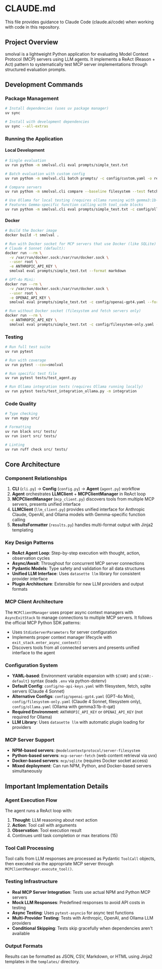 # CLAUDE.md

This file provides guidance to Claude Code (claude.ai/code) when working with code in this repository.

## Project Overview

smolval is a lightweight Python application for evaluating Model Context Protocol (MCP) servers using LLM agents. It implements a ReAct (Reason + Act) pattern to systematically test MCP server implementations through structured evaluation prompts.

## Development Commands

### Package Management
```bash
# Install dependencies (uses uv package manager)
uv sync

# Install with development dependencies
uv sync --all-extras
```

### Running the Application

#### Local Development
```bash
# Single evaluation
uv run python -m smolval.cli eval prompts/simple_test.txt

# Batch evaluation with custom config
uv run python -m smolval.cli batch prompts/ -c config/custom.yaml -o results/ --format json

# Compare servers
uv run python -m smolval.cli compare --baseline filesystem --test fetch prompts/ --format markdown

# Use Ollama for local testing (requires ollama running with gemma3:1b-it-qat model)
# Features Gemma-specific function calling with tool_code blocks
uv run python -m smolval.cli eval prompts/simple_test.txt -c config/ollama.yaml --format markdown
```

#### Docker
```bash
# Build the Docker image
docker build -t smolval .

# Run with Docker socket for MCP servers that use Docker (like SQLite)
# Claude 4 Sonnet (default):
docker run --rm \
  -v /var/run/docker.sock:/var/run/docker.sock \
  --user root \
  -e ANTHROPIC_API_KEY \
  smolval eval prompts/simple_test.txt --format markdown

# GPT-4o Mini:
docker run --rm \
  -v /var/run/docker.sock:/var/run/docker.sock \
  --user root \
  -e OPENAI_API_KEY \
  smolval eval prompts/simple_test.txt -c config/openai-gpt4.yaml --format markdown

# Run without Docker socket (filesystem and fetch servers only)
docker run --rm \
  -e ANTHROPIC_API_KEY \
  smolval eval prompts/simple_test.txt -c config/filesystem-only.yaml --format markdown
```

### Testing
```bash
# Run full test suite 
uv run pytest

# Run with coverage
uv run pytest --cov=smolval

# Run specific test file
uv run pytest tests/test_agent.py

# Run Ollama integration tests (requires Ollama running locally)
uv run pytest tests/test_integration_ollama.py -m integration
```

### Code Quality
```bash
# Type checking
uv run mypy src/

# Formatting
uv run black src/ tests/
uv run isort src/ tests/

# Linting
uv run ruff check src/ tests/
```

## Core Architecture

### Component Relationships
1. **CLI** (`cli.py`) → **Config** (`config.py`) → **Agent** (`agent.py`) workflow
2. **Agent** orchestrates **LLMClient** + **MCPClientManager** in ReAct loop
3. **MCPClientManager** (`mcp_client.py`) discovers tools from multiple MCP servers, presents unified interface
4. **LLMClient** (`llm_client.py`) provides unified interface for Anthropic Claude, OpenAI, and Ollama models with Gemma-specific function calling
5. **ResultsFormatter** (`results.py`) handles multi-format output with Jinja2 templating

### Key Design Patterns
- **ReAct Agent Loop**: Step-by-step execution with thought, action, observation cycles
- **Async/Await**: Throughout for concurrent MCP server connections
- **Pydantic Models**: Type safety and validation for all data structures
- **Unified LLM Interface**: Uses `datasette llm` library for consistent provider interface
- **Plugin Architecture**: Extensible for new LLM providers and output formats

### MCP Client Architecture
The `MCPClientManager` uses proper async context managers with `AsyncExitStack` to manage connections to multiple MCP servers. It follows the official MCP Python SDK patterns:
- Uses `StdioServerParameters` for server configuration
- Implements proper context manager lifecycle with `exit_stack.enter_async_context()`
- Discovers tools from all connected servers and presents unified interface to the agent

### Configuration System
- **YAML-based**: Environment variable expansion with `${VAR}` and `${VAR:-default}` syntax (loads `.env` via python-dotenv)
- **Default Config**: `config/no-api-keys.yaml` with filesystem, fetch, sqlite servers (Claude 4 Sonnet)
- **Alternative Configs**: `config/openai-gpt4.yaml` (GPT-4o Mini), `config/filesystem-only.yaml` (Claude 4 Sonnet, filesystem only), `config/ollama.yaml` (Ollama with gemma3:1b-it-qat)
- **Required Environment**: `ANTHROPIC_API_KEY` or `OPENAI_API_KEY` (not required for Ollama)
- **LLM Library**: Uses `datasette llm` with automatic plugin loading for providers

### MCP Server Support
- **NPM-based servers**: `@modelcontextprotocol/server-filesystem`
- **Python-based servers**: `mcp-server-fetch` (web content retrieval via uvx)
- **Docker-based servers**: `mcp/sqlite` (requires Docker socket access)
- **Mixed deployment**: Can run NPM, Python, and Docker-based servers simultaneously

## Important Implementation Details

### Agent Execution Flow
The agent runs a ReAct loop with:
1. **Thought**: LLM reasoning about next action
2. **Action**: Tool call with arguments
3. **Observation**: Tool execution result
4. Continues until task completion or max iterations (15)

### Tool Call Processing
Tool calls from LLM responses are processed as Pydantic `ToolCall` objects, then executed via the appropriate MCP server through `MCPClientManager.execute_tool()`.

### Testing Infrastructure
- **Real MCP Server Integration**: Tests use actual NPM and Python MCP servers
- **Mock LLM Responses**: Predefined responses to avoid API costs in testing
- **Async Testing**: Uses `pytest-asyncio` for async test functions
- **Multi-Provider Testing**: Tests with Anthropic, OpenAI, and Ollama LLM providers
- **Conditional Skipping**: Tests skip gracefully when dependencies aren't available

### Output Formats
Results can be formatted as JSON, CSV, Markdown, or HTML using Jinja2 templates in the `templates/` directory.